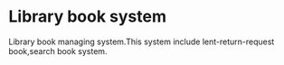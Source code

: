 Library book system
============

Library book managing system.This system include lent-return-request book,search book system.
